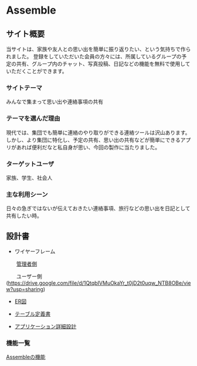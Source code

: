 # Assemble　　

## サイト概要
当サイトは、家族や友人との思い出を簡単に振り返りたい、という気持ちで作られました。
登録をしていただいた会員の方々には、所属しているグループの予定の共有、グループ内のチャット、写真投稿、日記などの機能を無料で使用していただくことができます。

### サイトテーマ
みんなで集まって思い出や連絡事項の共有

### テーマを選んだ理由
現代では、集団でも簡単に連絡のやり取りができる連絡ツールは沢山あります。
しかし、より集団に特化し、予定の共有、思い出の共有などが簡単にできるアプリがあれば便利だなと私自身が思い、今回の製作に当たりました。

### ターゲットユーザ
家族、学生、社会人

### 主な利用シーン
日々の急ぎではないが伝えておきたい連絡事項、旅行などの思い出を日記として共有したい時。

## 設計書　　
* ワイヤーフレーム
  
　　[管理者側](https://drive.google.com/file/d/1bs2TLRRCYRh8BKynu9FxKvl5-m52VaJM/view?usp=sharing)
  
　　ユーザー側(https://drive.google.com/file/d/1QtqbIVMuOkaYr_t0jD2t0uqw_NTB8OBe/view?usp=sharing)
  
  
* [ER図](https://drive.google.com/file/d/1qIn7UVMB6ErQEl2aqSzRtPXmVwWZBb21/view?usp=sharing)
  
  
* [テーブル定義書](https://docs.google.com/spreadsheets/d/1wgdqRpaaIk_NFXclSNIHferk6NOe_Bzi/edit#gid=1278772273)
  
  
* [アプリケーション詳細設計](https://docs.google.com/spreadsheets/d/1Xs4Hn947ySbepbMICMISg7Lf338FrKpH/edit#gid=111042263)
  
  
### 機能一覧
[Assembleの機能](https://docs.google.com/spreadsheets/d/1hZQYMRX-gK7tf0u2Va29ZOamWvdQL_JKQU96qsnEXPE/edit#gid=0)


